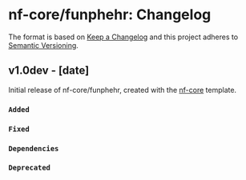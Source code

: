 # nf-core/funphehr: Changelog

The format is based on [Keep a Changelog](https://keepachangelog.com/en/1.0.0/)
and this project adheres to [Semantic Versioning](https://semver.org/spec/v2.0.0.html).

## v1.0dev - [date]

Initial release of nf-core/funphehr, created with the [nf-core](https://nf-co.re/) template.

### `Added`

### `Fixed`

### `Dependencies`

### `Deprecated`
